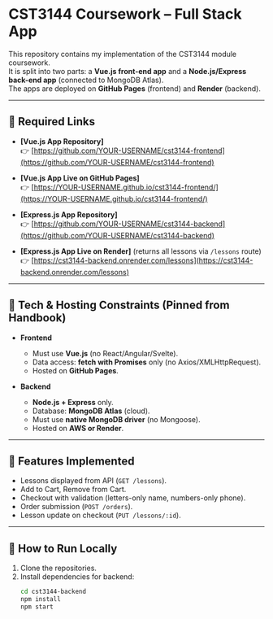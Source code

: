 # CST3144 Coursework – Full Stack App

This repository contains my implementation of the CST3144 module coursework.  
It is split into two parts: a **Vue.js front-end app** and a **Node.js/Express back-end app** (connected to MongoDB Atlas).  
The apps are deployed on **GitHub Pages** (frontend) and **Render** (backend).

---

## 📌 Required Links

- **[Vue.js App Repository]**  
  👉 [https://github.com/YOUR-USERNAME/cst3144-frontend](https://github.com/YOUR-USERNAME/cst3144-frontend)

- **[Vue.js App Live on GitHub Pages]**  
  👉 [https://YOUR-USERNAME.github.io/cst3144-frontend/](https://YOUR-USERNAME.github.io/cst3144-frontend/)

- **[Express.js App Repository]**  
  👉 [https://github.com/YOUR-USERNAME/cst3144-backend](https://github.com/YOUR-USERNAME/cst3144-backend)

- **[Express.js App Live on Render]** (returns all lessons via `/lessons` route)  
  👉 [https://cst3144-backend.onrender.com/lessons](https://cst3144-backend.onrender.com/lessons)

---

## 📖 Tech & Hosting Constraints (Pinned from Handbook)

- **Frontend**
  - Must use **Vue.js** (no React/Angular/Svelte).
  - Data access: **fetch with Promises** only (no Axios/XMLHttpRequest).
  - Hosted on **GitHub Pages**.

- **Backend**
  - **Node.js + Express** only.
  - Database: **MongoDB Atlas** (cloud).
  - Must use **native MongoDB driver** (no Mongoose).
  - Hosted on **AWS or Render**.

---

## 📝 Features Implemented
- Lessons displayed from API (`GET /lessons`).
- Add to Cart, Remove from Cart.
- Checkout with validation (letters-only name, numbers-only phone).
- Order submission (`POST /orders`).
- Lesson update on checkout (`PUT /lessons/:id`).

---

## 🚀 How to Run Locally
1. Clone the repositories.
2. Install dependencies for backend:  
   ```bash
   cd cst3144-backend
   npm install
   npm start
